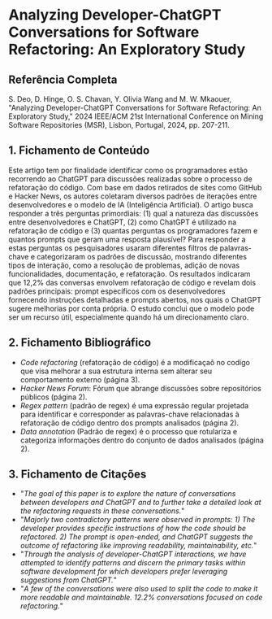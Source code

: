 # Analyzing Developer-ChatGPT Conversations for Software Refactoring: An Exploratory Study

## Referência Completa
S. Deo, D. Hinge, O. S. Chavan, Y. Olivia Wang and M. W. Mkaouer, "Analyzing Developer-ChatGPT Conversations for Software Refactoring: An Exploratory Study," 2024 IEEE/ACM 21st International Conference on Mining Software Repositories (MSR), Lisbon, Portugal, 2024, pp. 207-211.

## 1. Fichamento de Conteúdo

Este artigo tem por finalidade identificar como os programadores estão recorrendo ao ChatGPT para discussões realizadas sobre o processo de refatoração do código. Com base em dados retirados de sites como GitHub e Hacker News, os autores coletaram diversos padrões de iterações entre desenvolvedores e o modelo de IA (Inteligência Artificial). O artigo busca responder a três perguntas primordiais: (1) qual a natureza das discussões entre desenvolvedores e ChatGPT, (2) como ChatGPT é utilizado na refatoração de código e (3) quantas perguntas os programadores fazem e quantos prompts que geram uma resposta plausível? Para responder a estas perguntas os pesquisadores usaram diferentes filtros de palavras-chave e categorizaram os padrões de discussão, mostrando diferentes tipos de interação, como a resolução de problemas, adição de novas funcionalidades, documentação, e refatoração. Os resultados indicaram que 12,2% das conversas envolvem refatoração de código e revelam dois padrões principais: prompt específicos com os desenvolvedores fornecendo instruções detalhadas e prompts abertos, nos quais o ChatGPT sugere melhorias por conta própria. O estudo conclui que o modelo pode ser um recurso útil, especialmente quando há um direcionamento claro.

## 2. Fichamento Bibliográfico

-  _Code refactoring_ (refatoração de código) é a modificaçaõ no codigo que visa melhorar a sua estrutura interna sem alterar seu comportamento externo (página 3).
- _Hacker News Forum_: Fórum que abrange discussões sobre repositórios públicos (página 2).
- _Regex pattern_ (padrão de regex) é uma expressão regular projetada para identificar e corresponder as palavras-chave relacionadas à refatoração de código dentro dos prompts analisados (página 2).
- _Data annotation_ (Padrão de regex) é o processo que rotulariza e categoriza informações dentro do conjunto de dados analisados (página 2).

## 3. Fichamento de Citações

- "_The goal of this paper is to explore the nature of conversations between developers and ChatGPT and to further take a detailed look at the refactoring requests in these conversations._"
- "_Majorly two contradictory patterns were observed in prompts: 1\) The developer provides specific instructions of how the code should be refactored. 2\) The prompt is open-ended, and ChatGPT suggests the outcome of refactoring like improving readability, maintainability, etc._"
- "_Through the analysis of developer-ChatGPT interactions, we have attempted to identify patterns and discern the primary tasks within software development for which developers prefer leveraging suggestions from ChatGPT._"
- "_A few of the conversations were also used to split the code to make it more readable and maintainable. 12.2% conversations focused on code refactoring._"
